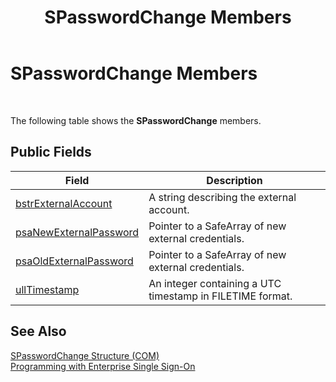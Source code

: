 ﻿---
title: SPasswordChange Members
TOCTitle: SPasswordChange Members
ms:assetid: bdc5d1bd-300b-4020-809d-6fa24e465a76
ms:mtpsurl: https://msdn.microsoft.com/en-us/library/Aa746221(v=BTS.80)
ms:contentKeyID: 51530885
ms.date: 08/30/2017
mtps_version: v=BTS.80
---

# SPasswordChange Members

 

The following table shows the **SPasswordChange** members.

## Public Fields

<table>
<thead>
<tr class="header">
<th>Field</th>
<th>Description</th>
</tr>
</thead>
<tbody>
<tr class="odd">
<td><a href="spasswordchange-bstrexternalaccount-field.md">bstrExternalAccount</a></td>
<td>A string describing the external account.</td>
</tr>
<tr class="even">
<td><a href="spasswordchange-psanewexternalpassword-field.md">psaNewExternalPassword</a></td>
<td>Pointer to a SafeArray of new external credentials.</td>
</tr>
<tr class="odd">
<td><a href="spasswordchange-psaoldexternalpassword-field.md">psaOldExternalPassword</a></td>
<td>Pointer to a SafeArray of new external credentials.</td>
</tr>
<tr class="even">
<td><a href="spasswordchange-ulltimestamp-field.md">ullTimestamp</a></td>
<td>An integer containing a UTC timestamp in FILETIME format.</td>
</tr>
</tbody>
</table>


## See Also

[SPasswordChange Structure (COM)](spasswordchange-structure-com.md)  
[Programming with Enterprise Single Sign-On](https://msdn.microsoft.com/en-us/library/aa704508\(v=bts.80\))

